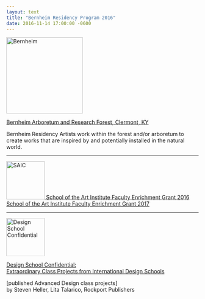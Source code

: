 ```yaml
---
layout: text
title: "Bernheim Residency Program 2016"
date: 2016-11-14 17:00:00 -0600
---
```


<a target="_blank" href="http://bernheim.org/programs/arts-in-nature-program/the-four-art-programs-of-bernheim/the-artist-in-residence-program/">
    <img src="{{ site.baseurl }}/assets/images/news/bernheim.png" alt="Bernheim" width="200">
</a>

<a class="type-link" target="_blank" href="http://bernheim.org/programs/arts-in-nature-program/the-four-art-programs-of-bernheim/the-artist-in-residence-program/">Bernheim Arboretum and Research Forest, Clermont, KY</a>

Bernheim Residency Artists work within the forest and/or arboretum to create works that are inspired by and potentially installed in the natural world.

---

<a target="_blank" href="http://www.saic.edu/faculty/residenciesandgrants/facultyenrichmentgrants/">
    <img src="{{ site.baseurl }}/assets/images/news/saic.png" alt="SAIC" width="100">
</a>

<a class="type-link" target="_blank" href="http://www.saic.edu/faculty/residenciesandgrants/facultyenrichmentgrants/">
    School of the Art Institute Faculty Enrichment Grant 2016
    <br>
    School of the Art Institute Faculty Enrichment Grant 2017
</a>

---

<a target="_blank" href="{{ site.baseurl }}/assets/images/news/design-school-confidential-spread.jpg">
    <img src="{{ site.baseurl }}/assets/images/news/design-school-confidential.jpg" alt="Design School Confidential" width="100">
</a>

<a class="type-link" target="_blank" href="{{ site.baseurl }}/assets/images/news/design-school-confidential-spread.jpg">Design School Confidential: <br>Extraordinary Class Projects from International Design Schools</a>

<span class="type-italic">[published Advanced Design class projects]</span><br>
<span class="type-light">by Steven Heller, Lita Talarico, Rockport Publishers</span>
